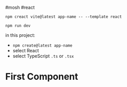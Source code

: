 #mosh 
#react 


`npm creact vite@latest app-name -- --template react`

`npm run dev`

in this project:
- `npm create@latest app-name`
- select React
- select TypeScript  `.ts` or `.tsx`

# First Component









